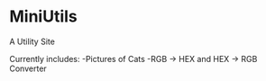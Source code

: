 # MiniUtils
A Utility Site

Currently includes:
  -Pictures of Cats
  -RGB -> HEX and HEX -> RGB Converter
